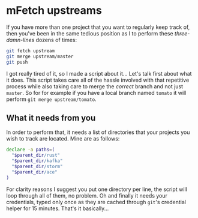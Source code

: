 # mFetch upstreams

If you have more than one project that you want to regularly keep track of, then you've been in the same tedious 
position as I to perform these *three-damn-lines* dozens of times:
 
 ```sh
 git fetch upstream
 git merge upstream/master
 git push
 ```
 
 I got really tired of it, so I made a script about it... Let's talk first about what it does. This script takes care
 all of the hassle involved with that repetitive process while also taking care to merge the *correct* branch and not
 just `master`. So for for example if you have a local branch named `tomato` it will 
 perform `git merge upstream/tomato`.
 
## What it needs from you
 
 In order to perform that, it needs a list of directories that your projects you wish to track are located. Mine are
 as follows:
 
 ```sh
 declare -a paths=(
   "$parent_dir/rust"
   "$parent_dir/kafka"
   "$parent_dir/storm"
   "$parent_dir/ace"
 )
 ```
 
 For clarity reasons I suggest you put one directory per line, the script will loop through all of them, no problem. Oh
 and finally it needs your credentials, typed only once as they are cached through `git`'s credential helper for 15
 minutes. That's it basically...